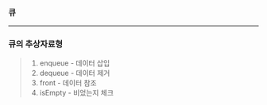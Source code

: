 ### 큐

---

### 큐의 추상자료형
> 1. enqueue - 데이터 삽입
> 2. dequeue - 데이터 제거
> 3. front - 데이터 참조
> 4. isEmpty - 비었는지 체크